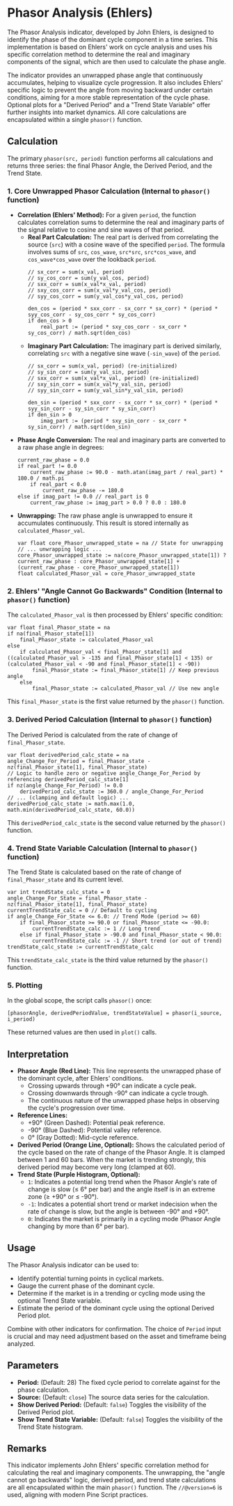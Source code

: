 # Phasor Analysis (Ehlers)

The Phasor Analysis indicator, developed by John Ehlers, is designed to identify the phase of the dominant cycle component in a time series. This implementation is based on Ehlers' work on cycle analysis and uses his specific correlation method to determine the real and imaginary components of the signal, which are then used to calculate the phase angle.

The indicator provides an unwrapped phase angle that continuously accumulates, helping to visualize cycle progression. It also includes Ehlers' specific logic to prevent the angle from moving backward under certain conditions, aiming for a more stable representation of the cycle phase. Optional plots for a "Derived Period" and a "Trend State Variable" offer further insights into market dynamics. All core calculations are encapsulated within a single `phasor()` function.

## Calculation

The primary `phasor(src, period)` function performs all calculations and returns three series: the final Phasor Angle, the Derived Period, and the Trend State.

### 1. Core Unwrapped Phasor Calculation (Internal to `phasor()` function)

   - **Correlation (Ehlers' Method):**
     For a given `period`, the function calculates correlation sums to determine the real and imaginary parts of the signal relative to cosine and sine waves of that period.
     - **Real Part Calculation:**
       The real part is derived from correlating the source (`src`) with a cosine wave of the specified `period`. The formula involves sums of `src`, `cos_wave`, `src*src`, `src*cos_wave`, and `cos_wave*cos_wave` over the lookback `period`.
       ```pine
       // sx_corr = sum(x_val, period)
       // sy_cos_corr = sum(y_val_cos, period)
       // sxx_corr = sum(x_val*x_val, period)
       // sxy_cos_corr = sum(x_val*y_val_cos, period)
       // syy_cos_corr = sum(y_val_cos*y_val_cos, period)

       den_cos = (period * sxx_corr - sx_corr * sx_corr) * (period * syy_cos_corr - sy_cos_corr * sy_cos_corr)
       if den_cos > 0
           real_part := (period * sxy_cos_corr - sx_corr * sy_cos_corr) / math.sqrt(den_cos)
       ```
     - **Imaginary Part Calculation:**
       The imaginary part is derived similarly, correlating `src` with a negative sine wave (`-sin_wave`) of the `period`.
       ```pine
       // sx_corr = sum(x_val, period) (re-initialized)
       // sy_sin_corr = sum(y_val_sin, period)
       // sxx_corr = sum(x_val*x_val, period) (re-initialized)
       // sxy_sin_corr = sum(x_val*y_val_sin, period)
       // syy_sin_corr = sum(y_val_sin*y_val_sin, period)

       den_sin = (period * sxx_corr - sx_corr * sx_corr) * (period * syy_sin_corr - sy_sin_corr * sy_sin_corr)
       if den_sin > 0
           imag_part := (period * sxy_sin_corr - sx_corr * sy_sin_corr) / math.sqrt(den_sin)
       ```
   - **Phase Angle Conversion:**
     The real and imaginary parts are converted to a raw phase angle in degrees:
     ```pine
     current_raw_phase = 0.0
     if real_part != 0.0
         current_raw_phase := 90.0 - math.atan(imag_part / real_part) * 180.0 / math.pi
         if real_part < 0.0
             current_raw_phase -= 180.0
     else if imag_part != 0.0 // real_part is 0
         current_raw_phase := imag_part > 0.0 ? 0.0 : 180.0
     ```
   - **Unwrapping:**
     The raw phase angle is unwrapped to ensure it accumulates continuously. This result is stored internally as `calculated_Phasor_val`.
     ```pine
     var float core_Phasor_unwrapped_state = na // State for unwrapping
     // ... unwrapping logic ...
     core_Phasor_unwrapped_state := na(core_Phasor_unwrapped_state[1]) ? current_raw_phase : core_Phasor_unwrapped_state[1] + (current_raw_phase - core_Phasor_unwrapped_state[1])
     float calculated_Phasor_val = core_Phasor_unwrapped_state
     ```

### 2. Ehlers' "Angle Cannot Go Backwards" Condition (Internal to `phasor()` function)
The `calculated_Phasor_val` is then processed by Ehlers' specific condition:
   ```pine
   var float final_Phasor_state = na
   if na(final_Phasor_state[1])
       final_Phasor_state := calculated_Phasor_val
   else
       if calculated_Phasor_val < final_Phasor_state[1] and ((calculated_Phasor_val > -135 and final_Phasor_state[1] < 135) or (calculated_Phasor_val < -90 and final_Phasor_state[1] < -90))
           final_Phasor_state := final_Phasor_state[1] // Keep previous angle
       else
           final_Phasor_state := calculated_Phasor_val // Use new angle
   ```
   This `final_Phasor_state` is the first value returned by the `phasor()` function.

### 3. Derived Period Calculation (Internal to `phasor()` function)
   The Derived Period is calculated from the rate of change of `final_Phasor_state`.
   ```pine
   var float derivedPeriod_calc_state = na 
   angle_Change_For_Period = final_Phasor_state - nz(final_Phasor_state[1], final_Phasor_state)
   // Logic to handle zero or negative angle_Change_For_Period by referencing derivedPeriod_calc_state[1]
   if nz(angle_Change_For_Period) != 0.0
       derivedPeriod_calc_state := 360.0 / angle_Change_For_Period
   // ... (clamping and default logic) ...
   derivedPeriod_calc_state := math.max(1.0, math.min(derivedPeriod_calc_state, 60.0))
   ```
   This `derivedPeriod_calc_state` is the second value returned by the `phasor()` function.

### 4. Trend State Variable Calculation (Internal to `phasor()` function)
   The Trend State is calculated based on the rate of change of `final_Phasor_state` and its current level.
   ```pine
   var int trendState_calc_state = 0 
   angle_Change_For_State = final_Phasor_state - nz(final_Phasor_state[1], final_Phasor_state)
   currentTrendState_calc = 0 // Default to cycling
   if angle_Change_For_State <= 6.0: // Trend Mode (period >= 60)
       if final_Phasor_state >= 90.0 or final_Phasor_state <= -90.0:
           currentTrendState_calc := 1 // Long trend
       else if final_Phasor_state > -90.0 and final_Phasor_state < 90.0:
           currentTrendState_calc := -1 // Short trend (or out of trend)
   trendState_calc_state := currentTrendState_calc
   ```
   This `trendState_calc_state` is the third value returned by the `phasor()` function.

### 5. Plotting
In the global scope, the script calls `phasor()` once:
```pine
[phasorAngle, derivedPeriodValue, trendStateValue] = phasor(i_source, i_period)
```
These returned values are then used in `plot()` calls.

## Interpretation

- **Phasor Angle (Red Line):** This line represents the unwrapped phase of the dominant cycle, after Ehlers' conditions.
  - Crossing upwards through +90° can indicate a cycle peak.
  - Crossing downwards through -90° can indicate a cycle trough.
  - The continuous nature of the unwrapped phase helps in observing the cycle's progression over time.
- **Reference Lines:**
  - +90° (Green Dashed): Potential peak reference.
  - -90° (Blue Dashed): Potential valley reference.
  - 0° (Gray Dotted): Mid-cycle reference.
- **Derived Period (Orange Line, Optional):** Shows the calculated period of the cycle based on the rate of change of the Phasor Angle. It is clamped between 1 and 60 bars. When the market is trending strongly, this derived period may become very long (clamped at 60).
- **Trend State (Purple Histogram, Optional):**
  - `1`: Indicates a potential long trend when the Phasor Angle's rate of change is slow (≤ 6° per bar) and the angle itself is in an extreme zone (≥ +90° or ≤ -90°).
  - `-1`: Indicates a potential short trend or market indecision when the rate of change is slow, but the angle is between -90° and +90°.
  - `0`: Indicates the market is primarily in a cycling mode (Phasor Angle changing by more than 6° per bar).

## Usage

The Phasor Analysis indicator can be used to:
- Identify potential turning points in cyclical markets.
- Gauge the current phase of the dominant cycle.
- Determine if the market is in a trending or cycling mode using the optional Trend State variable.
- Estimate the period of the dominant cycle using the optional Derived Period plot.

Combine with other indicators for confirmation. The choice of `Period` input is crucial and may need adjustment based on the asset and timeframe being analyzed.

## Parameters

- **Period:** (Default: 28) The fixed cycle period to correlate against for the phase calculation.
- **Source:** (Default: `close`) The source data series for the calculation.
- **Show Derived Period:** (Default: `false`) Toggles the visibility of the Derived Period plot.
- **Show Trend State Variable:** (Default: `false`) Toggles the visibility of the Trend State histogram.

## Remarks

This indicator implements John Ehlers' specific correlation method for calculating the real and imaginary components. The unwrapping, the "angle cannot go backwards" logic, derived period, and trend state calculations are all encapsulated within the main `phasor()` function.
The `//@version=6` is used, aligning with modern Pine Script practices.
